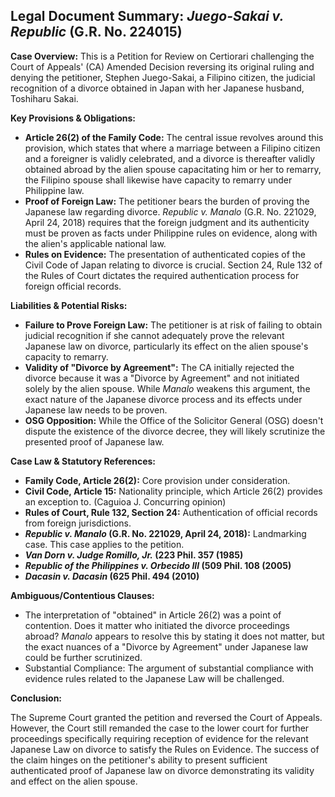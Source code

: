 ## Legal Document Summary: *Juego-Sakai v. Republic* (G.R. No. 224015)

**Case Overview:** This is a Petition for Review on Certiorari challenging the Court of Appeals' (CA) Amended Decision reversing its original ruling and denying the petitioner, Stephen Juego-Sakai, a Filipino citizen, the judicial recognition of a divorce obtained in Japan with her Japanese husband, Toshiharu Sakai.

**Key Provisions & Obligations:**

*   **Article 26(2) of the Family Code:** The central issue revolves around this provision, which states that where a marriage between a Filipino citizen and a foreigner is validly celebrated, and a divorce is thereafter validly obtained abroad by the alien spouse capacitating him or her to remarry, the Filipino spouse shall likewise have capacity to remarry under Philippine law.
*   **Proof of Foreign Law:** The petitioner bears the burden of proving the Japanese law regarding divorce. *Republic v. Manalo* (G.R. No. 221029, April 24, 2018) requires that the foreign judgment and its authenticity must be proven as facts under Philippine rules on evidence, along with the alien's applicable national law.
*   **Rules on Evidence:** The presentation of authenticated copies of the Civil Code of Japan relating to divorce is crucial. Section 24, Rule 132 of the Rules of Court dictates the required authentication process for foreign official records.

**Liabilities & Potential Risks:**

*   **Failure to Prove Foreign Law:** The petitioner is at risk of failing to obtain judicial recognition if she cannot adequately prove the relevant Japanese law on divorce, particularly its effect on the alien spouse's capacity to remarry.
*   **Validity of "Divorce by Agreement":** The CA initially rejected the divorce because it was a "Divorce by Agreement" and not initiated solely by the alien spouse. While *Manalo* weakens this argument, the exact nature of the Japanese divorce process and its effects under Japanese law needs to be proven.
*   **OSG Opposition:** While the Office of the Solicitor General (OSG) doesn't dispute the existence of the divorce decree, they will likely scrutinize the presented proof of Japanese law.

**Case Law & Statutory References:**

*   **Family Code, Article 26(2):** Core provision under consideration.
*   **Civil Code, Article 15:** Nationality principle, which Article 26(2) provides an exception to. (Caguioa J. Concurring opinion)
*   **Rules of Court, Rule 132, Section 24:** Authentication of official records from foreign jurisdictions.
*   ***Republic v. Manalo* (G.R. No. 221029, April 24, 2018):** Landmarking case. This case applies to the petition.
*   ***Van Dorn v. Judge Romillo, Jr.* (223 Phil. 357 (1985)**
*   ***Republic of the Philippines v. Orbecido III* (509 Phil. 108 (2005)**
*   ***Dacasin v. Dacasin* (625 Phil. 494 (2010)**

**Ambiguous/Contentious Clauses:**

*   The interpretation of "obtained" in Article 26(2) was a point of contention. Does it matter who initiated the divorce proceedings abroad? *Manalo* appears to resolve this by stating it does not matter, but the exact nuances of a "Divorce by Agreement" under Japanese law could be further scrutinized.
*   Substantial Compliance: The argument of substantial compliance with evidence rules related to the Japanese Law will be challenged.

**Conclusion:**

The Supreme Court granted the petition and reversed the Court of Appeals. However, the Court still remanded the case to the lower court for further proceedings specifically requiring reception of evidence for the relevant Japanese Law on divorce to satisfy the Rules on Evidence. The success of the claim hinges on the petitioner's ability to present sufficient authenticated proof of Japanese law on divorce demonstrating its validity and effect on the alien spouse.
